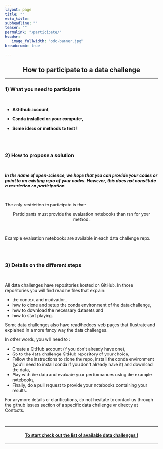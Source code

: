 ```yaml
---
layout: page
title: ""
meta_title: 
subheadline: ""
teaser: ""
permalink: "/participate/"
header:
   image_fullwidth: "odc-banner.jpg"
breadcrumb: true

---
```


## <center> <b> How to participate to a data challenge </b> </center>

---

### 1) What you need to participate

<br>

- **A Github account,**

- **Conda installed on your computer,**

- **Some ideas or methods to test !**

<br>

<br>

### 2) How to propose a solution 

<br>

**_In the name of open-science, we hope that you can provide your codes or point to an existing repo of your codes. However, this does not constitute a restriction on participation._**  

<br>

The only restriction to participate is that:

<span> <center> <a> Participants must provide the evaluation notebooks than ran for your method.</a> </center>  </span>

<br>

Example evaluation notebooks are available in each data challenge repo. 

<br>

<br>

### 3) Details on the different steps

<br>

All data challenges have repositories hosted on GitHub. In those repositories you will find readme files that explain:
- the context and motivation, 
- how to clone and setup the conda environment of the data challenge, 
- how to download the necessary datasets and
- how to start playing. 

Some data challenges also have readthedocs web pages that illustrate and explained in a more fancy way the data challenges. 

In other words, you will need to :

- Create a GitHub account (if you don't already have one), 
- Go to the data challenge GitHub repository of your choice,
- Follow the instructions to clone the repo, install the conda environment (you'll need to install conda if you don't already have it) and download the data, 
- Play with the data and evaluate your performances using the example notebooks, 
- Finally, do a pull request to provide your notebooks containing your results. 


For anymore details or clarifications, do not hesitate to contact us through the github Issues section of a specific data challenge or directly at [Contacts](/contacts/). 

<br>

---


#### <span> <center> <a href="/alldatachallenges/"> To start check out the list of available data challenges !</a> </center>  </span>

---

<br>

<br> 
 